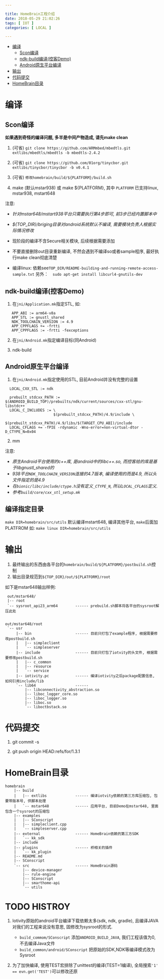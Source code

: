 ```yaml
---

title: HomeBrain工程介绍
date: 2018-05-29 21:02:26
tags: [ IOT ]
categories: [ LOCAL ]

---
```


<!-- vim-markdown-toc GFM -->

* [编译](#编译)
    * [Scon编译](#scon编译)
    * [ndk-build编译(控客Demo)](#ndk-build编译控客demo)
    * [Android原生平台编译](#android原生平台编译)
* [输出](#输出)
* [代码提交](#代码提交)
* [HomeBrain目录](#homebrain目录)

<!-- vim-markdown-toc -->

编译
====

Scon编译
--------

**如果遇到奇怪的编译问题, 多半是中间产物造成, 请先make clean**

1. (可省) `git clone https://github.com/ARMmbed/mbedtls.git extlibs/mbedtls/mbedtls -b mbedtls-2.4.2`

2. (可省) `git clone https://github.com/01org/tinycbor.git extlibs/tinycbor/tinycbor -b v0.4.1`

3. (可省) `修改homebrain/build/${PLATFORM}/build.sh`

4. make (默认mstar938) 或 make ${PLATFORM}, 其中 `PLATFORM` 已支持linux, mstar938, mstart648

注意:

- *针对mstar648/mstart938平台只需要执行第4步即可, 前3步已经内置脚本中*
- *${TOP_DIR}/briging目录对android系统默认不编译, 需要模块负责人根据实际情况修改*

- 现阶段的编译不含Secure相关模块, 后续根据需要添加
- 不要直接删除out目录重新编译, 不然会遇到不编译so或者sample程序, 最好执行make clean彻底清楚

- 编译linux: 依赖see`TOP_DIR/README-building-and-running-remote-access-sample.txt`
  另外：　`sudo apt-get install libcurl4-gnutils-dev`

ndk-build编译(控客Demo)
-----------------------
1. 在`jni/Application.mk`指定STL, 如:

```:-
   APP_ABI := arm64-v8a
   APP_STL := gnustl_shared
   NDK_TOOLCHAIN_VERSION := 4.9
   APP_CPPFLAGS += -frtti
   APP_CPPFLAGS := -frtti -fexceptions
```

2. 在`jni/Android.mk`指定编译目标(同Android)

3. ndk-build


Android原生平台编译
-------------------

1. 在`jni/Android.mk`指定使用的STL, 目前Android并没有完整的设置

```
  LOCAL_CXX_STL := ndk

  prebuilt_stdcxx_PATH := $(ANDROID_BUILD_TOP)/prebuilts/ndk/current/sources/cxx-stl/gnu-libstdc++
  LOCAL_C_INCLUDES := \
                      $(prebuilt_stdcxx_PATH)/4.9/include \
                      $(prebuilt_stdcxx_PATH)/4.9/libs/$(TARGET_CPU_ABI)/include
  LOCAL_CFLAGS += -fPIE -rdynamic -Wno-error=non-virtual-dtor -D_CTYPE_N=0x04
```

2. mm

注意:

- *原生Android平台使用的c++库, 是android中的libc++.so, 而控客给的库是基于libgnustl_shared的*
- *938平台`NDK_TOOLCHAIN_VERSION`连接的4.7版本, 编译使用的而是4.9, 所以头文件指定的是4.9*
- *在`bionic/libc/include/ctype.h`没有定义`_CTYPE_N`, 所以`LOCAL_CFLAGS`定义.*
- *参考`build/core/cxx_stl_setup.mk`*


编译指定目录
------------

`make DIR=homebrain/src/utils` 默认编译mstart648, 编译其他平台, `make`后面加PLATFROM
如:
  `make linux DIR=homebrain/src/utils`

输出
====

1. 最终输出的东西由各平台的`homebrain/build/${PLATFORM}/postbuild.sh`控制
2. 输出目录规范到`${TOP_DIR}/out/${PLATFORM}/root`

如下是mstar648输出样例:

```
 out/mstar648/
 |-- root
 `-- sysroot_api23_arm64        ------ prebuild.sh脚本将各平台的sysroot解压此处


out/mstar648/root
 `-- usr
     |-- bin                    ------ 目前只打包了example程序, 根据需要修改postbuild.sh
     |   |-- simpleclient
     |   `-- simpleserver
     |-- include                ------ 目前只打包了iotvity的头文件, 根据需要修改postbuild.sh
     |   |-- c_common
     |   |-- resource
     |   `-- service
     |-- iotivity.pc            ------ 编译iotivity之后package配置信息, 如何引用include/lib
     `-- lib64                  ------
         |-- libconnectivity_abstraction.so
         |-- liboc_logger_core.so
         |-- liboc_logger.so
         |-- liboc.so
         `-- liboctbstack.so
```

代码提交
========

1. git commit -s

2. git push origin HEAD:refs/for/1.3.1


HomeBrain目录
=============

```
homebrain
    |-- build
    |   |-- extlibs             ------ 编译iotvity依赖的第三方库压缩包, 包要带版本号, 供脚本处理
    |   `-- mstar648            ------ 应用平台, 目前Demo在mstar648, 里面包含一个sysroot的压缩包
    |-- examples
    |   |-- SConscript
    |   |-- simpleclient.cpp
    |   `-- simpleserver.cpp
    |-- external                ------ HomeBrain依赖的第三方SDK
    |   `-- kk_sdk
    |-- include
    |-- plugins                 ------ 桥相关的插件
    |   `-- kk_plugin
    |-- README.md
    |-- SConscript
    `-- src                     ------ HomeBrain源码
        |-- device-manager
        |-- rule-engine
        |-- SConscript
        |-- smarthome-api
        `-- utils
```

TODO HISTROY
============

1. Iotivity原始的android平台编译下载依赖太多(sdk, ndk, gradle), 且编译JAVA对我们的工程来说没有意思, 固修改为sysroot的形式.
    - `build_commom/SConscript` 添加`ANDROID_BUILD_JAVA`, 我们工程该值为0, 不去编译Java文件
    - `build_common/android/SConscript` 把原始的SDK,NDK等编译模式改为Sysroot

2. 为了加快编译, 使用TEST宏排除了unittest的编译(TEST=1编译), 全局搜索`'1' == evn.get('TEST')`可以修改还原

